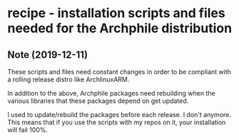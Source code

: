 recipe - installation scripts and files needed for the Archphile distribution
======

## Note (2019-12-11)

These scripts and files need constant changes in order to be compliant with a rolling release distro like ArchlinuxARM.

In addition to the above, Archphile packages need rebuilding when the various libraries that these packages depend on get updated. 

I used to update/rebuild the packages before each release. I don't anymore. This means that if you use the scripts with my repos on it, your installation will fail 100%.









